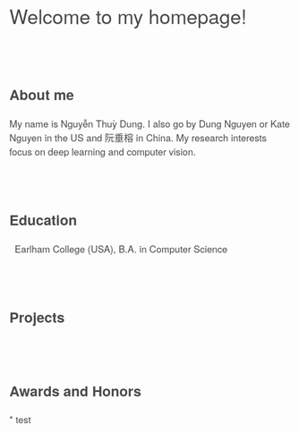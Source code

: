 <content style="color:#4a4a4a; font-family:Helvetica Neue;">
  <h1 style="font-size:35px; font-weight:normal;">Welcome to my homepage!</h1>
  <br/>
  <br/>
  <h2 style="font-size:25px;">About me</h2>
<!--   <hr style="height:1px;border:none;color:#333;background-color:#333;" /> -->
    <p style="font-size:17px;">
    My name is Nguyễn Thuỳ Dung. I also go by Dung Nguyen or Kate Nguyen in the US and 阮垂榕 in China. My research interests focus on deep learning and computer vision.
    </p>
  <br/>
  <br/>

  <h2 style="font-size:25px;">Education</h2>
    <p style="font-size:17px;">
      <i class="fas fa-graduation-cap fa-lg" style="color: rgb(70,70,70); font-family:Font Awesome 5 Free;"></i>&nbsp; Earlham College (USA), B.A. in Computer Science
    </p>                                                                     
  <br/>
  <br/>

  <h2 style="font-size:25px;">Projects</h2>
    <p style="font-size:17px;">
    </p>
  <br/>
  <br/>

  <h2 style="font-size:25px;">Awards and Honors</h2>
    <p style="font-size:17px;">
      * test
    </p>
  <br/>
  <br/>
</content>
